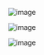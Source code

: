 ![image](https://github.com/Licettte/mts/assets/80988747/04c06606-3ebb-4118-86b6-7f26666ad4cd)

![image](https://github.com/Licettte/mts/assets/80988747/fbd6ca57-1088-4d32-9498-6409e17bccec)

![image](https://github.com/Licettte/mts/assets/80988747/bfc682aa-6dbf-4633-8008-b59aee7e68aa)
